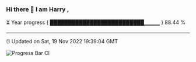 ### Hi there 👋 I am Harry , 

⏳ Year progress { ██████████████████████████▁▁▁▁ } 88.44 %

---

⏰ Updated on Sat, 19 Nov 2022 19:39:04 GMT

![Progress Bar CI](https://github.com/duykhang68/duykhang68/workflows/Progress%20Bar%20CI/badge.svg)
